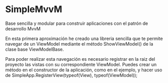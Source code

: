# SimpleMvvM
Base sencilla y modular para construir aplicaciones con el patrón de desarrollo MvvM
 
En esta primera aproximación he creado una libreria sencilla que te permite navegar de un ViewModel mediante el método ShowViewModel<T>() de la clase base ViewModelBase.

Para poder realizar esta navegación es necesario registrar en la raiz del proyecto las vistas con su correspondiente ViewModel. Puedes crear un método en el constructor de la aplicación, como en el ejemplo, y hacer uso de SimpleApp.RegisterView(typeof(View), typeof(ViewModel));